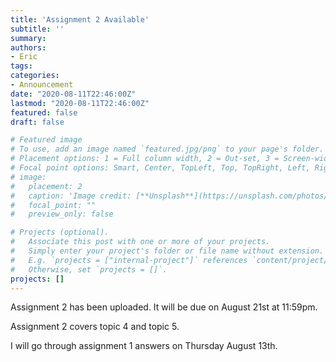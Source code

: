 ```yaml
---
title: 'Assignment 2 Available'
subtitle: ''
summary:
authors:
- Eric
tags:
categories:
- Announcement
date: "2020-08-11T22:46:00Z"
lastmod: "2020-08-11T22:46:00Z"
featured: false
draft: false

# Featured image
# To use, add an image named `featured.jpg/png` to your page's folder.
# Placement options: 1 = Full column width, 2 = Out-set, 3 = Screen-width
# Focal point options: Smart, Center, TopLeft, Top, TopRight, Left, Right, BottomLeft, Bottom, BottomRight
# image:
#   placement: 2
#   caption: 'Image credit: [**Unsplash**](https://unsplash.com/photos/CpkOjOcXdUY)'
#   focal_point: ""
#   preview_only: false

# Projects (optional).
#   Associate this post with one or more of your projects.
#   Simply enter your project's folder or file name without extension.
#   E.g. `projects = ["internal-project"]` references `content/project/deep-learning/index.md`.
#   Otherwise, set `projects = []`.
projects: []
---
```


Assignment 2 has been uploaded. It will be due on August 21st at 11:59pm.

Assignment 2 covers topic 4 and topic 5.

I will go through assignment 1 answers on Thursday August 13th.

